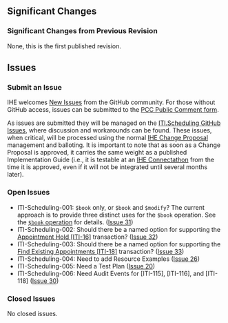 ## Significant Changes

### Significant Changes from Previous Revision
None, this is the first published revision.

## Issues

### Submit an Issue
IHE welcomes [New Issues](https://github.com/IHE/ITI.Scheduling/issues/new/choose) from the GitHub community. 
For those without GitHub access, issues can be submitted to the [PCC Public Comment form](https://www.ihe.net/PCC_Public_Comments/).

As issues are submitted they will be managed on the [ITI.Scheduling GitHub Issues](https://github.com/IHE/ITI.Scheduling/issues), where discussion and workarounds can be found. These issues, when critical, will be processed using the normal [IHE Change Proposal](https://wiki.ihe.net/index.php/Category:CPs) management and balloting. 
It is important to note that as soon as a Change Proposal is approved, it carries the same weight as a published Implementation Guide (i.e., it is testable at an [IHE Connectathon](https://www.ihe.net/participate/connectathon/) from the time it is approved, even if it will not be integrated until several months later).

### Open Issues

- ITI-Scheduling-001: `$book` only, or `$book` and `$modify`? The current approach is to provide three distinct uses for the `$book` operation. See the [`$book` operation](./OperationDefinition-appointment-book.html) for details. \([Issue 31](https://github.com/IHE/ITI.Scheduling/issues/31)\)
- ITI-Scheduling-002: Should there be a named option for supporting the [Appointment Hold \[ITI-16\]](./ITI-116.html) transaction? \([Issue 32](https://github.com/IHE/ITI.Scheduling/issues/32)\)
- ITI-Scheduling-003: Should there be a named option for supporting the [Find Existing Appointments \[ITI-18\]](./ITI-118.html) transaction? \([Issue 33](https://github.com/IHE/ITI.Scheduling/issues/33)\)
- ITI-Scheduling-004: Need to add Resource Examples \([Issue 26](https://github.com/IHE/ITI.Scheduling/issues/26)\)
- ITI-Scheduling-005: Need a Test Plan \([Issue 20](https://github.com/IHE/ITI.Scheduling/issues/20)\)
- ITI-Scheduling-006: Need Audit Events for \[ITI-115\], \[ITI-116\], and \[ITI-118\] \([Issue 30](https://github.com/IHE/ITI.Scheduling/issues/30)\)

### Closed Issues
No closed issues.